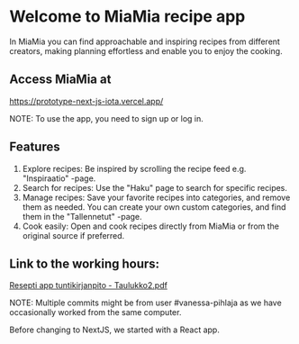 # Welcome to MiaMia recipe app 

In MiaMia you can find approachable and inspiring 
recipes from different creators, making planning effortless and enable you to enjoy the cooking.

## Access MiaMia at
https://prototype-next-js-iota.vercel.app/

NOTE: To use the app, you need to sign up or log in.

## Features

   1. Explore recipes: Be inspired by scrolling the recipe feed e.g. "Inspiraatio" -page.
   2. Search for recipes: Use the "Haku" page to search for specific recipes.
   3. Manage recipes: Save your favorite recipes into categories, and remove them as needed. You can create your own custom categories, and find them in the "Tallennetut" -page.
   4. Cook easily: Open and cook recipes directly from MiaMia or from the original source if preferred.


## Link to the working hours:
   [Resepti app tuntikirjanpito - Taulukko2.pdf](https://github.com/miamiaco/prototypeNextJS/files/15235932/Resepti.app.tuntikirjanpito.-.Taulukko2.pdf)


 
 NOTE: Multiple commits might be from user #vanessa-pihlaja as we have occasionally worked from the same computer.

 Before changing to NextJS, we started with a React app.

